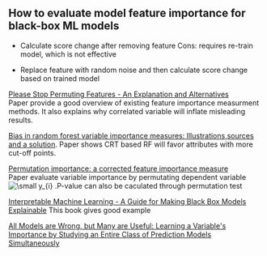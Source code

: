 ## How to evaluate model feature importance for black-box ML models
- Calculate score change after removing feature
  Cons: requires re-train model, which is not effective 
 
- Replace feature with random noise and then calculate score change based on trained model



[Please Stop Permuting Features - An Explanation and Alternatives](https://arxiv.org/pdf/1905.03151.pdf)  
Paper provide a good overview of existing feature importance measurment methods. It also explains why correlated variable will inflate misleading results. 

[Bias in random forest variable importance measures: Illustrations,sources and a solution](https://bmcbioinformatics.biomedcentral.com/articles/10.1186/1471-2105-8-25).
Paper shows CRT based RF will favor attributes with more cut-off points. 

[Permutation importance: a corrected feature importance measure](https://academic.oup.com/bioinformatics/article/26/10/1340/193348)  
Paper evaluate variable importance by permutating dependent variable <img src="https://latex.codecogs.com/gif.latex?\dpi{150}&space;\small&space;y_{i}" title="\small y_{i}" /></a>
.P-value can also be caculated through permutation test

[Interpretable Machine Learning - A Guide for Making Black Box Models Explainable](https://christophm.github.io/interpretable-ml-book/feature-importance.html)
This book gives good example

[All Models are Wrong, but Many are Useful: Learning a Variable's Importance by Studying an Entire Class of Prediction Models Simultaneously](https://arxiv.org/pdf/1801.01489.pdf)
